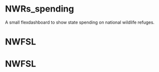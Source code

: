 # NWRs_spending
A small flexdashboard to show state spending on national wildlife refuges.

# NWFSL
# NWFSL
